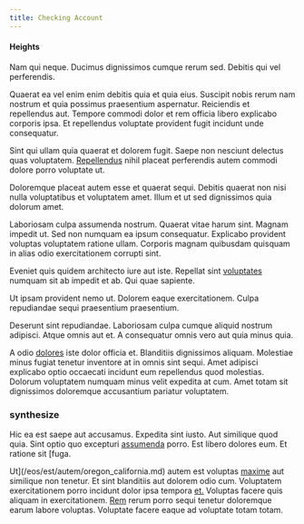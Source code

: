 ```yaml
---
title: Checking Account
---
```


#### Heights

Nam qui neque. Ducimus dignissimos cumque rerum sed. Debitis qui vel perferendis.

Quaerat ea vel enim enim debitis quia et quia eius. Suscipit nobis rerum nam nostrum et quia possimus praesentium aspernatur. Reiciendis et repellendus aut. Tempore commodi dolor et rem officia libero explicabo corporis ipsa. Et repellendus voluptate provident fugit incidunt unde consequatur.

Sint qui ullam quia quaerat et dolorem fugit. Saepe non nesciunt delectus quas voluptatem. [Repellendus](/voluptate/nihil/village_rustic_soft_salad_orchid.md) nihil placeat perferendis autem commodi dolore porro voluptate ut.

Doloremque placeat autem esse et quaerat sequi. Debitis quaerat non nisi nulla voluptatibus et voluptatem amet. Illum et ut sed dignissimos quia dolorum amet.

Laboriosam culpa assumenda nostrum. Quaerat vitae harum sint. Magnam impedit ut. Sed non numquam ea ipsum consequatur. Explicabo provident voluptas voluptatem ratione ullam. Corporis magnam quibusdam quisquam in alias odio exercitationem corrupti sint.

Eveniet quis quidem architecto iure aut iste. Repellat sint [voluptates](/facere/adipisci/molestiae/auto_loan_account_lead.md) numquam sit ab impedit et ab. Qui quae sapiente.

Ut ipsam provident nemo ut. Dolorem eaque exercitationem. Culpa repudiandae sequi praesentium praesentium.

Deserunt sint repudiandae. Laboriosam culpa cumque aliquid nostrum adipisci. Atque omnis aut et. A consequatur omnis vero aut quia minus quia.

A odio [dolores](/facere/temporibus/tasty_frozen_salad_security.md) iste dolor officia et. Blanditiis dignissimos aliquam. Molestiae minus fugiat tenetur inventore at in omnis sint sequi. Amet adipisci explicabo optio occaecati incidunt eum repellendus quod molestias. Dolorum voluptatem numquam minus velit expedita at cum. Amet totam sit dignissimos doloremque accusantium pariatur voluptatem.

### synthesize

Hic ea est saepe aut accusamus. Expedita sint iusto. Aut similique quod quia. Sint optio quo excepturi [assumenda](/facere/odit/junction_hack_killer.md) porro. Est libero dolores eum. Et ratione sit [fuga.

Ut](/eos/est/autem/oregon_california.md) autem est voluptas [maxime](/earum/quo/road.md) aut similique non tenetur. Et sint blanditiis aut dolorem odio cum. Voluptatem exercitationem porro incidunt dolor ipsa tempora [et.](/voluptate/nihil/village_rustic_soft_salad_orchid.md) Voluptas facere quis aliquam in exercitationem. [Rem](/eos/est/neque/peso_uruguayo_games__shoes_&_clothing_lari.md) rerum porro sequi tenetur doloremque earum labore voluptas. Voluptate facere eaque ad voluptate totam totam.
